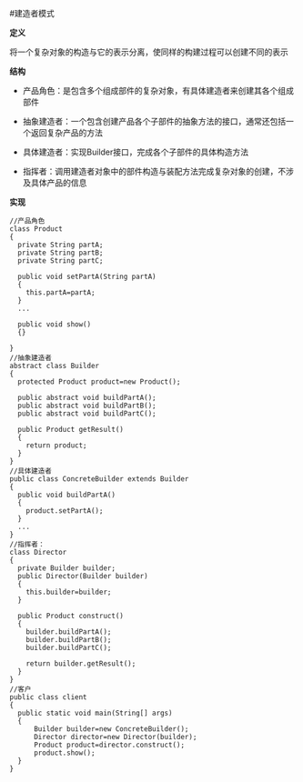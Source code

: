 #建造者模式

**定义**

将一个复杂对象的构造与它的表示分离，使同样的构建过程可以创建不同的表示

**结构**

* 产品角色：是包含多个组成部件的复杂对象，有具体建造者来创建其各个组成部件

* 抽象建造者：一个包含创建产品各个子部件的抽象方法的接口，通常还包括一个返回复杂产品的方法

* 具体建造者：实现Builder接口，完成各个子部件的具体构造方法

* 指挥者：调用建造者对象中的部件构造与装配方法完成复杂对象的创建，不涉及具体产品的信息

**实现**
```
//产品角色
class Product
{
  private String partA;
  private String partB;
  private String partC;
  
  public void setPartA(String partA)
  {
    this.partA=partA;
  }
  ...
  
  public void show()
  {}
  
}
//抽象建造者
abstract class Builder
{
  protected Product product=new Product();
  
  public abstract void buildPartA();
  public abstract void buildPartB();
  public abstract void buildPartC();
  
  public Product getResult()
  {
    return product;
  }
}
//具体建造者
public class ConcreteBuilder extends Builder
{
  public void buildPartA()
  {
    product.setPartA();
  }
  ...
}
//指挥者：
class Director
{
  private Builder builder;
  public Director(Builder builder)
  {
    this.builder=builder;
  }
  
  public Product construct()
  {
    builder.buildPartA();
    builder.buildPartB();
    builder.buildPartC();
    
    return builder.getResult();
  }
}
//客户
public class client
{
  public static void main(String[] args)
  {
      Builder builder=new ConcreteBuilder();
      Director director=new Director(builder);
      Product product=director.construct();
      product.show();
  }
}
```
